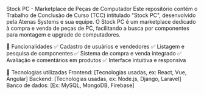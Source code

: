 Stock PC - Marketplace de Peças de Computador
Este repositório contém o Trabalho de Conclusão de Curso (TCC) intitulado "Stock PC", desenvolvido pela Atenas Systems e sua equipe. O Stock PC é um marketplace dedicado à compra e venda de peças de PC, facilitando a busca por componentes para montagem e upgrade de computadores.

📌 Funcionalidades
✅ Cadastro de usuários e vendedores
✅ Listagem e pesquisa de componentes
✅ Sistema de compra e venda integrado
✅ Avaliação e comentários em produtos
✅ Interface intuitiva e responsiva

🚀 Tecnologias utilizadas
Frontend: [Tecnologias usadas, ex: React, Vue, Angular]
Backend: [Tecnologias usadas, ex: Node.js, Django, Laravel]
Banco de dados: [Ex: MySQL, MongoDB, Firebase]

